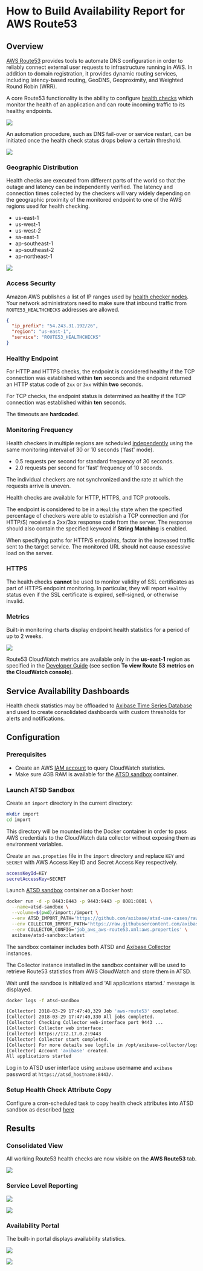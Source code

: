 # How to Build Availability Report for AWS Route53

## Overview

[AWS Route53](https://aws.amazon.com/route53) provides tools to automate DNS configuration in order to reliably connect external user requests to infrastructure running in AWS. In addition to domain registration, it provides dynamic routing services, including latency-based routing, GeoDNS, Geoproximity, and Weighted Round Robin (WRR).


A core Route53 functionality is the ability to configure [health checks](https://docs.aws.amazon.com/Route53/latest/DeveloperGuide/welcome-health-checks.html) which monitor the health of an application and can route incoming traffic to its healthy endpoints.

![](images/route53-1.png)

An automation procedure, such as DNS fail-over or service restart, can be initiated once the health check status drops below a certain threshold.

![](https://docs.aws.amazon.com/Route53/latest/DeveloperGuide/images/how-health-checks-work.png)

### Geographic Distribution

Health checks are executed from different parts of the world so that the outage and latency can be independently verified. The latency and connection times collected by the checkers will vary widely depending on the geographic proximity of the monitored endpoint to one of the AWS regions used for health checking.

* us-east-1
* us-west-1
* us-west-2
* sa-east-1
* ap-southeast-1
* ap-southeast-2
* ap-northeast-1

![](images/route53-region.png)

### Access Security

Amazon AWS publishes a list of IP ranges used by [health checker nodes](https://ip-ranges.amazonaws.com/ip-ranges.json). Your network administrators need to make sure that inbound traffic from `ROUTE53_HEALTHCHECKS` addresses are allowed.

```json
{
  "ip_prefix": "54.243.31.192/26",
  "region": "us-east-1",
  "service": "ROUTE53_HEALTHCHECKS"
}
```

### Healthy Endpoint

For HTTP and HTTPS checks, the endpoint is considered healthy if the TCP connection was established within **ten** seconds and the endpoint returned an HTTP status code of `2xx` or `3xx` within **two** seconds. 

For TCP checks, the endpoint status is determined as healthy if the TCP connection was established within **ten** seconds.

The timeouts are **hardcoded**.

### Monitoring Frequency

Health checkers in multiple regions are scheduled [independently](https://docs.aws.amazon.com/Route53/latest/DeveloperGuide/health-checks-creating.html#health-checks-creating-values-request-interval) using the same monitoring interval of 30 or 10 seconds ('fast' mode).

* 0.5 requests per second for standard frequency of 30 seconds.
* 2.0 requests per second for 'fast' frequency of 10 seconds.

The individual checkers are not synchronized and the rate at which the requests arrive is uneven.

Health checks are available for HTTP, HTTPS, and TCP protocols.

The endpoint is considered to be in a `Healthy` state when the specified percentage of checkers were able to establish a TCP connection and (for HTTP/S) received a 2xx/3xx response code from the server. The response should also contain the specified keyword if **String Matching** is enabled.

When specifying paths for HTTP/S endpoints, factor in the increased traffic sent to the target service. The monitored URL should not cause excessive load on the server.

### HTTPS

The health checks **cannot** be used to monitor validity of SSL certificates as part of HTTPS endpoint monitoring. In particular, they will report `Healthy` status even if the SSL certificate is expired, self-signed, or otherwise invalid.

### Metrics

Built-in monitoring charts display endpoint health statistics for a period of up to 2 weeks.

![](images/route53-monitoring.png)

Route53 CloudWatch metrics are available only in the **us-east-1** region as specified in the [Developer Guide](https://docs.aws.amazon.com/Route53/latest/DeveloperGuide/health-checks-monitor-view-status.html) (see section **To view Route 53 metrics on the CloudWatch console**).

## Service Availability Dashboards

Health check statistics may be offloaded to [Axibase Time Series Database](https://axibase.com/products/axibase-time-series-database/) and used to create consolidated dashboards with custom thresholds for alerts and notifications.

## Configuration

### Prerequisites

* Create an AWS [IAM account](https://github.com/axibase/axibase-collector/blob/master/jobs/aws-iam.md) to query CloudWatch statistics.
* Make sure 4GB RAM is available for the [ATSD sandbox](https://github.com/axibase/dockers/tree/atsd-sandbox) container.

### Launch ATSD Sandbox

Create an `import` directory in the current directory:

```sh
mkdir import
cd import
```

This directory will be mounted into the Docker container in order to pass AWS credentials to the CloudWatch data collector without exposing them as environment variables.

Create an `aws.propeties` file in the `import` directory and replace `KEY` and `SECRET` with AWS Access Key ID and Secret Access Key respectively.

```sh
accessKeyId=KEY
secretAccessKey=SECRET
```

Launch [ATSD sandbox](https://github.com/axibase/dockers/tree/atsd-sandbox) container on a Docker host:

```sh
docker run -d -p 8443:8443 -p 9443:9443 -p 8081:8081 \
  --name=atsd-sandbox \
  --volume=$(pwd)/import:/import \
  --env ATSD_IMPORT_PATH='https://github.com/axibase/atsd-use-cases/raw/master/how-to/aws/route53-health-checks/resources/aws-route53-xml.zip' \
  --env COLLECTOR_IMPORT_PATH='https://raw.githubusercontent.com/axibase/atsd-use-cases/master/how-to/aws/route53-health-checks/resources/job_aws_aws-route53.xml' \
  --env COLLECTOR_CONFIG='job_aws_aws-route53.xml:aws.properties' \
  axibase/atsd-sandbox:latest
```

The sandbox container includes both ATSD and [Axibase Collector](https://github.com/axibase/axibase-collector/blob/master/jobs/docker.md) instances.

The Collector instance installed in the sandbox container will be used to retrieve Route53 statistics from AWS CloudWatch and store them in ATSD.

Wait until the sandbox is initialized and 'All applications started.' message is displayed.

```sh
docker logs -f atsd-sandbox
```

```sh
[Collector] 2018-03-29 17:47:40,329 Job 'aws-route53' completed.
[Collector] 2018-03-29 17:47:40,330 All jobs completed.
[Collector] Checking Collector web-interface port 9443 ...
[Collector] Collector web interface:
[Collector] https://172.17.0.2:9443
[Collector] Collector start completed.
[Collector] For more details see logfile in /opt/axibase-collector/logs/axibase-collector.log
[Collector] Account 'axibase' created.
All applications started
```

Log in to ATSD user interface using `axibase` username and `axibase` password at `https://atsd_hostname:8443/`.

### Setup Health Check Attribute Copy

Configure a cron-scheduled task to copy health check attributes into ATSD sandbox as described [here](https://github.com/axibase/atsd-integration/tree/aws-route53)

## Results

### Consolidated View

All working Route53 health checks are now visible on the **AWS Route53** tab.

![](images/route53-entity-view.png)

### Service Level Reporting

![](images/route53-sql-console.png)

![](images/route53-email.png)

### Availability Portal

The built-in portal displays availability statistics.

![](images/route53-portal.png)

![](images/route53-portal-detail.png)
